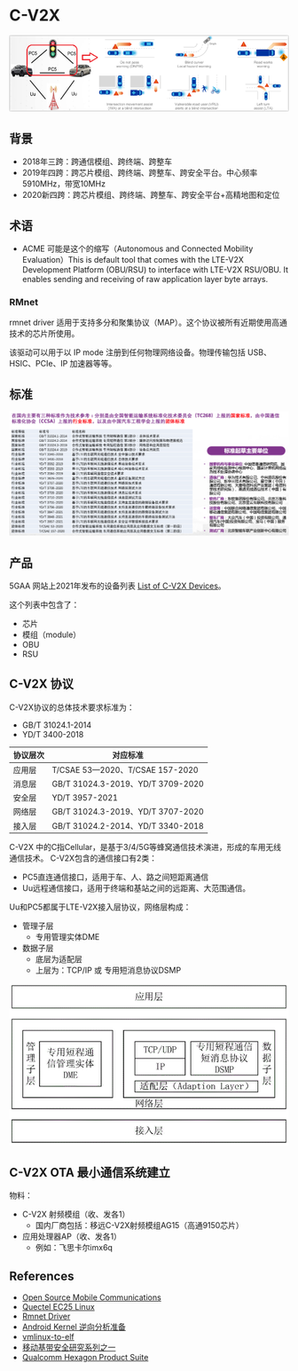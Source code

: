 # C-V2X 
<img src="images/c-v2x/c-v2x应用图.png">

## 背景

- 2018年三跨：跨通信模组、跨终端、跨整车
- 2019年四跨：跨芯片模组、跨终端、跨整车、跨安全平台。中心频率5910MHz，带宽10MHz
- 2020新四跨：跨芯片模组、跨终端、跨整车、跨安全平台+高精地图和定位

## 术语

- ACME 可能是这个的缩写（Autonomous and Connected Mobility Evaluation）This is default tool that comes with the LTE-V2X Development Platform
(OBU/RSU) to interface with LTE-V2X RSU/OBU. It enables sending and receiving of raw
application layer byte arrays.

### RMnet

rmnet driver 适用于支持多分和聚集协议（MAP）。这个协议被所有近期使用高通技术的芯片所使用。

该驱动可以用于以 IP mode 注册到任何物理网络设备。物理传输包括 USB、HSIC、PCIe、IP 加速器等等。


## 标准
<img src="images/c-v2x/标准情况.png">

## 产品

5GAA 网站上2021年发布的设备列表 [List of C-V2X Devices](https://5gaa.org/wp-content/uploads/2021/11/5GAA_List_of_C_V2X_devices.pdf)。

这个列表中包含了：
- 芯片
- 模组（module）
- OBU
- RSU

## C-V2X 协议
C-V2X协议的总体技术要求标准为：
- GB/T 31024.1-2014
- YD/T 3400-2018

|协议层次|对应标准|
|-|-|
|应用层| T/CSAE 53—2020、T/CSAE 157-2020|
|消息层 |GB/T 31024.3-2019、YD/T 3709-2020|
|安全层 |YD/T 3957-2021|
|网络层 |GB/T 31024.3-2019、YD/T 3707-2020|
|接入层| GB/T 31024.2-2014、YD/T 3340-2018 |


C-V2X 中的C指Cellular，是基于3/4/5G等蜂窝通信技术演进，形成的车用无线通信技术。
C-V2X包含的通信接口有2类：
- PC5直连通信接口，适用于车、人、路之间短距离通信
- Uu远程通信接口，适用于终端和基站之间的远距离、大范围通信。

Uu和PC5都属于LTE-V2X接入层协议，网络层构成：
- 管理子层
  - 专用管理实体DME
- 数据子层
  - 底层为适配层
  - 上层为：TCP/IP 或 专用短消息协议DSMP

<img src="images/c-v2x/c-v2x协议结构图.gif">

## C-V2X OTA 最小通信系统建立

物料：
- C-V2X 射频模组（收、发各1）
  - 国内厂商包括：移远C-V2X射频模组AG15（高通9150芯片）
- 应用处理器AP（收、发各1）
  - 例如：飞思卡尔imx6q


## References
- [Open Source Mobile Communications](https://osmocom.org/)
- [Quectel EC25 Linux](https://osmocom.org/projects/quectel-modems/wiki/EC25_Linux)
- [Rmnet Driver](https://www.kernel.org/doc/html/latest/networking/device_drivers/cellular/qualcomm/rmnet.html)
- [Android Kernel 逆向分析准备](https://pkiller.com/android/android-kernel-%E9%80%86%E5%90%91%E5%88%86%E6%9E%90%E5%87%86%E5%A4%87/)
- [vmlinux-to-elf](https://github.com/marin-m/vmlinux-to-elf)
- [移动基带安全研究系列之一](https://www.anquanke.com/post/id/186103)
- [Qualcomm Hexagon Product Suite](https://developer.qualcomm.com/software/hexagon-dsp-sdk/tools)